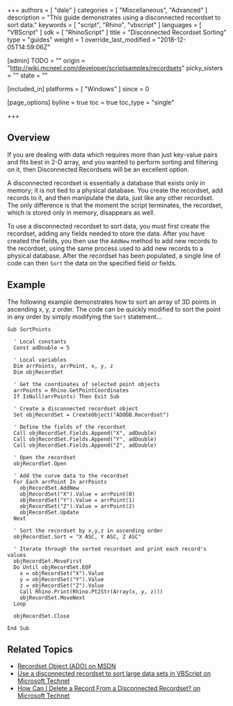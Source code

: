 +++
authors = [ "dale" ]
categories = [ "Miscellaneous", "Advanced" ]
description = "This guide demonstrates using a disconnected recordset to sort data."
keywords = [ "script", "Rhino", "vbscript" ]
languages = [ "VBScript" ]
sdk = [ "RhinoScript" ]
title = "Disconnected Recordset Sorting"
type = "guides"
weight = 1
override_last_modified = "2018-12-05T14:59:06Z"

[admin]
TODO = ""
origin = "http://wiki.mcneel.com/developer/scriptsamples/recordsets"
picky_sisters = ""
state = ""

[included_in]
platforms = [ "Windows" ]
since = 0

[page_options]
byline = true
toc = true
toc_type = "single"

+++

 
## Overview

If you are dealing with data which requires more than just key-value pairs and fits best in 2-D array, and you wanted to perform sorting and filtering on it, then Disconnected Recordsets will be an excellent option.

A disconnected recordset is essentially a database that exists only in memory; it is not tied to a physical database.  You create the recordset, add records to it, and then manipulate the data, just like any other recordset.  The only difference is that the moment the script terminates, the recordset, which is stored only in memory, disappears as well.

To use a disconnected recordset to sort data, you must first create the recordset, adding any fields needed to store the data. After you have created the fields, you then use the `AddNew` method to add new records to the recordset, using the same process used to add new records to a physical database.  After the recordset has been populated, a single line of code can then `Sort` the data on the specified field or fields.

## Example

The following example demonstrates how to sort an array of 3D points in ascending x, y, z order. The code can be quickly modified to sort the point in any order by simply modifying the `Sort` statement...

```vbnet
Sub SortPoints

  ' Local constants
  Const adDouble = 5

  ' Local variables
  Dim arrPoints, arrPoint, x, y, z
  Dim objRecordSet

  ' Get the coordinates of selected point objects
  arrPoints = Rhino.GetPointCoordinates
  If IsNull(arrPoints) Then Exit Sub

  ' Create a disconnected recordset object
  Set objRecordSet = CreateObject("ADODB.Recordset")

  ' Define the fields of the recordset
  Call objRecordSet.Fields.Append("X", adDouble)
  Call objRecordSet.Fields.Append("Y", adDouble)
  Call objRecordSet.Fields.Append("Z", adDouble)

  ' Open the recordset
  objRecordSet.Open

  ' Add the curve data to the recordset
  For Each arrPoint In arrPoints
    objRecordSet.AddNew
    objRecordSet("X").Value = arrPoint(0)
    objRecordSet("Y").Value = arrPoint(1)
    objRecordSet("Z").Value = arrPoint(2)
    objRecordSet.Update
  Next

  ' Sort the recordset by x,y,z in ascending order
  objRecordSet.Sort = "X ASC, Y ASC, Z ASC"

  ' Iterate through the sorted recordset and print each record's values
  objRecordSet.MoveFirst
  Do Until objRecordSet.EOF
    x = objRecordSet("X").Value
    y = objRecordSet("Y").Value
    z = objRecordSet("Z").Value
    Call Rhino.Print(Rhino.Pt2Str(Array(x, y, z)))
    objRecordSet.MoveNext
  Loop

  objRecordSet.Close

End Sub
```

## Related Topics

- [Recordset Object (ADO) on MSDN](http://msdn.microsoft.com/en-us/library/windows/desktop/ms681510(v=vs.85).aspx)
- [Use a disconnected recordset to sort large data sets in VBScript on Microsoft Technet](http://technet.microsoft.com/en-us/magazine/2008.09.heyscriptingguy.aspx?pr=PuzzleAnswer)
- [How Can I Delete a Record From a Disconnected Recordset? on Microsoft Technet](http://blogs.technet.com/b/heyscriptingguy/archive/2006/10/11/how-can-i-delete-a-record-from-a-disconnected-recordset.aspx)
